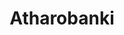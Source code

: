 ---
title: "Atharobanki"
title_bn: "আঠারোবাঁকি নদী"
description: "Atharobanki river starts from the Madhumati river and ends at the Bhairab river. It covers South of the Khulna district. The total length of the river is 40 km."
---